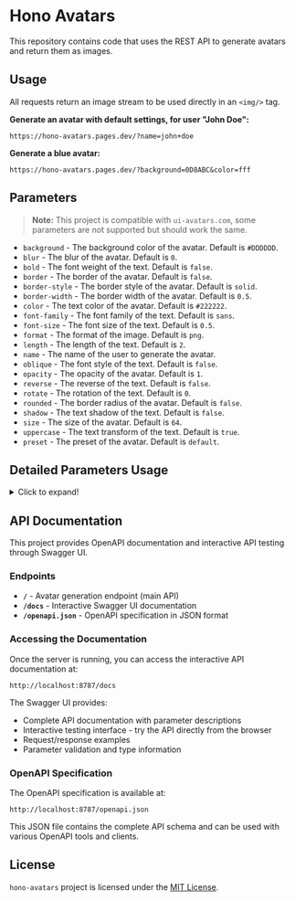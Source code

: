# Hono Avatars

This repository contains code that uses the REST API to generate avatars and return them as images.

## Usage

All requests return an image stream to be used directly in an `<img/>` tag.

**Generate an avatar with default settings, for user "John Doe":**

```
https://hono-avatars.pages.dev/?name=john+doe
```

**Generate a blue avatar:**

```
https://hono-avatars.pages.dev/?background=0D8ABC&color=fff
```

## Parameters

> **Note:** This project is compatible with `ui-avatars.com`, some parameters are not supported but should work the same.

- `background` - The background color of the avatar. Default is `#DDDDDD`.
- `blur` - The blur of the avatar. Default is `0`.
- `bold` - The font weight of the text. Default is `false`.
- `border` - The border of the avatar. Default is `false`.
- `border-style` - The border style of the avatar. Default is `solid`.
- `border-width` - The border width of the avatar. Default is `0.5`.
- `color` - The text color of the avatar. Default is `#222222`.
- `font-family` - The font family of the text. Default is `sans`.
- `font-size` - The font size of the text. Default is `0.5`.
- `format` - The format of the image. Default is `png`.
- `length` - The length of the text. Default is `2`.
- `name` - The name of the user to generate the avatar.
- `oblique` - The font style of the text. Default is `false`.
- `opacity` - The opacity of the avatar. Default is `1`.
- `reverse` - The reverse of the text. Default is `false`.
- `rotate` - The rotation of the text. Default is `0`.
- `rounded` - The border radius of the avatar. Default is `false`.
- `shadow` - The text shadow of the text. Default is `false`.
- `size` - The size of the avatar. Default is `64`.
- `uppercase` - The text transform of the text. Default is `true`.
- `preset` - The preset of the avatar. Default is `default`.

## Detailed Parameters Usage

<details>
  <summary>Click to expand!</summary>

### background

- **Description**: The background color of the avatar.
- **Default**: `#DDDDDD`
- **Example**: `background=0D8ABC`
- **Values**: Any valid hex color code

### blur

- **Description**: The blur of the avatar.
- **Default**: `0`
- **Example**: `blur=1`
- **Values**: Any integer between `0` and `1`

### bold

- **Description**: The font weight of the text.
- **Default**: `false`
- **Example**: `bold=true`
- **Values**: `true`, `false`

### border

- **Description**: The border of the avatar.
- **Default**: `false`
- **Example**: `border=0D8ABC`
- **Values**: Any valid hex color code or `false`

### border-style

- **Description**: The border style of the avatar.
- **Default**: `solid`
- **Example**: `border-style=dashed`
- **Values**: `solid`, `dashed`

### border-width

- **Description**: The border width of the avatar.
- **Default**: `0.5`
- **Example**: `border-width=1`
- **Values**: Any decimal between `0.1` and `1`

### color

- **Description**: The text color of the avatar.
- **Default**: `#222222`
- **Example**: `color=fff`
- **Values**: Any valid hex color code

### font-family

- **Description**: The font family of the text.
- **Default**: `sans`
- **Example**: `font-family=serif`
- **Values**: `mono`, `sans`, `serif` (`mono` is English only)

### font-size

- **Description**: The font size of the text.
- **Default**: `0.5`
- **Example**: `font-size=0.7`
- **Values**: Any decimal between `0.1` and `1`

### format

- **Description**: The format of the image.
- **Default**: `png`
- **Example**: `format=svg`
- **Values**: `png`, `svg`

### length

- **Description**: The length of the text.
- **Default**: `2`
- **Example**: `length=full`
- **Values**: Any positive integer or `full`

### name

- **Description**: The name of the user to generate the avatar.
- **Default**: None
- **Example**: `name=John+Doe`
- **Values**: Any string value (max 40 characters)

### oblique

- **Description**: The font style of the text.
- **Default**: `false`
- **Example**: `oblique=true`
- **Values**: `true`, `false`

### opacity

- **Description**: The opacity of the avatar.
- **Default**: `1`
- **Example**: `opacity=0.5`
- **Values**: Any decimal between `0` and `1`

### reverse

- **Description**: The reverse of the text.
- **Default**: `false`
- **Example**: `reverse=true`
- **Values**: `true`, `false`

### rotate

- **Description**: The rotation of the text.
- **Default**: `0`
- **Example**: `rotate=45`
- **Values**: Any integer between `-360` and `360`

### rounded

- **Description**: The border radius of the avatar.
- **Default**: `false`
- **Example**: `rounded=true`
- **Values**: `true`, `false`

### shadow

- **Description**: The text shadow of the text.
- **Default**: `false`
- **Example**: `shadow=true`
- **Values**: `true`, `false`

### size

- **Description**: The size of the avatar.
- **Default**: `64`
- **Example**: `size=128`
- **Values**: Any integer between `16` and `512`

### uppercase

- **Description**: The text transform of the text.
- **Default**: `true`
- **Example**: `uppercase=false`
- **Values**: `true`, `false`

### preset

- **Description**: The preset of the avatar.
- **Default**: `default`
- **Example**: `preset=google`
- **Values**: `default`, `google`

</details>

## API Documentation

This project provides OpenAPI documentation and interactive API testing through Swagger UI.

### Endpoints

- **`/`** - Avatar generation endpoint (main API)
- **`/docs`** - Interactive Swagger UI documentation
- **`/openapi.json`** - OpenAPI specification in JSON format

### Accessing the Documentation

Once the server is running, you can access the interactive API documentation at:

```
http://localhost:8787/docs
```

The Swagger UI provides:
- Complete API documentation with parameter descriptions
- Interactive testing interface - try the API directly from the browser
- Request/response examples
- Parameter validation and type information

### OpenAPI Specification

The OpenAPI specification is available at:

```
http://localhost:8787/openapi.json
```

This JSON file contains the complete API schema and can be used with various OpenAPI tools and clients.

## License

`hono-avatars` project is licensed under the [MIT License](LICENSE).
